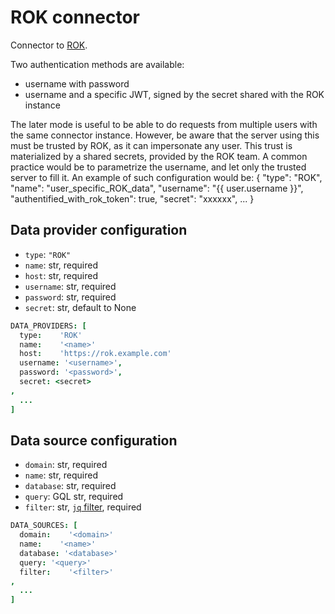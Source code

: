# ROK connector

Connector to [ROK](https://www.rok-solution.fr/).

Two authentication methods are available:
- username with password
- username and a specific JWT, signed by the secret shared with the ROK instance

The later mode is useful to be able to do requests from multiple users with the same connector instance. However, be aware that the server using this must be trusted by ROK, as it can impersonate any user.
This trust is materialized by a shared secrets, provided by the ROK team.
A common practice would be to parametrize the username, and let only the trusted server to fill it.
An example of such configuration would be:
    {
      "type": "ROK",
      "name": "user_specific_ROK_data",
      "username": "{{ user.username }}",
      "authentified_with_rok_token": true,
      "secret": "xxxxxx", 
      ...
    }

## Data provider configuration

* `type`: `"ROK"`
* `name`: str, required
* `host`: str, required
* `username`: str, required
* `password`: str, required
* `secret`: str, default to None

```coffee
DATA_PROVIDERS: [
  type:    'ROK'
  name:    '<name>'
  host:    'https://rok.example.com'
  username: '<username>',
  password: '<password>',
  secret: <secret>
,
  ...
]
```


## Data source configuration

* `domain`: str, required
* `name`: str, required
* `database`: str, required
* `query`: GQL str, required
* `filter`: str, [`jq` filter](https://stedolan.github.io/jq/manual/), required

```coffee
DATA_SOURCES: [
  domain:    '<domain>'
  name:    '<name>'
  database: '<database>'
  query: '<query>'
  filter:    '<filter>'
,
  ...
]
```
